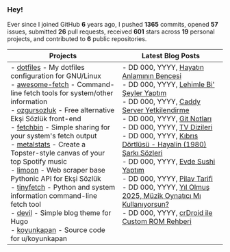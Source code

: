 ### Hey!

Ever since I joined GitHub **6** years ago, I pushed **1365** commits, opened **57** issues, submitted **26** pull requests, received **601** stars across **19** personal projects, and contributed to **6** public repositories.

<table>
  <thead>
    <tr>
      <th>Projects</th>
      <th>Latest Blog Posts</th>
    </tr>
  </thead>
  <tbody>
      <td valign="top">
        - <a href="https://github.com/beucismis/dotfiles">dotfiles</a> - My dotfiles configuration for GNU/Linux <br/>
        - <a href="https://github.com/beucismis/awesome-fetch">awesome-fetch</a> - Command-line fetch tools for system/other information <br/>
        - <a href="https://github.com/beucismis/ozgursozluk">ozgursozluk</a> - Free alternative Ekşi Sözlük front-end <br/>
        - <a href="https://github.com/beucismis/fetchbin">fetchbin</a> - Simple sharing for your system's fetch output <br/>
        - <a href="https://github.com/beucismis/metalstats">metalstats</a> - Create a Topster-style canvas of your top Spotify music <br/>
        - <a href="https://github.com/beucismis/limoon">limoon</a> - Web scraper base Pythonic API for Ekşi Sözlük <br/>
        - <a href="https://github.com/beucismis/tinyfetch">tinyfetch</a> - Python and system information command-line fetch tool <br/>
        - <a href="https://github.com/beucismis/devil">devil</a> - Simple blog theme for Hugo <br/>
        - <a href="https://github.com/beucismis/koyunkapan">koyunkapan</a> - Source code for u/koyunkapan
      </td>
      <td valign="top">
        <!-- BLOG-POST-LIST:START -->- DD 000, YYYY, <a href='https://blog.beucismis.org/posts/hayatin-anlaminin-bencesi/'>Hayatın Anlamının Bencesi</a> <br/>- DD 000, YYYY, <a href='https://blog.beucismis.org/posts/lehimle-bi-seyler-yaptim/'>Lehimle Bi&#39; Şeyler Yaptım</a> <br/>- DD 000, YYYY, <a href='https://blog.beucismis.org/posts/caddy-server-auth/'>Caddy Server Yetkilendirme</a> <br/>- DD 000, YYYY, <a href='https://blog.beucismis.org/posts/git-notes/'>Git Notları</a> <br/>- DD 000, YYYY, <a href='https://blog.beucismis.org/posts/tv-show/'>TV Dizileri</a> <br/>- DD 000, YYYY, <a href='https://blog.beucismis.org/posts/kibris-dortlusu-hayalin/'>Kıbrıs Dörtlüsü - Hayalin &lpar;1980&rpar; Şarkı Sözleri</a> <br/>- DD 000, YYYY, <a href='https://blog.beucismis.org/posts/evde-sushi-yaptim/'>Evde Sushi Yaptım</a> <br/>- DD 000, YYYY, <a href='https://blog.beucismis.org/posts/pilav-tarifi/'>Pilav Tarifi</a> <br/>- DD 000, YYYY, <a href='https://blog.beucismis.org/posts/music-player/'>Yıl Olmuş 2025, Müzik Oynatıcı Mı Kullanıyorsun?</a> <br/>- DD 000, YYYY, <a href='https://blog.beucismis.org/posts/custom-rom-guide-with-crdroid/'>crDroid ile Custom ROM Rehberi</a> <br/><!-- BLOG-POST-LIST:END -->
      </td>
    </tr>
  </tbody>
</table>

